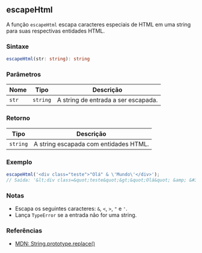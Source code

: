 ## escapeHtml

A função `escapeHtml` escapa caracteres especiais de HTML em uma string para suas respectivas entidades HTML.

### Sintaxe
```typescript
escapeHtml(str: string): string
```

### Parâmetros
| Nome   | Tipo     | Descrição                           |
|--------|----------|-------------------------------------|
| `str`  | `string` | A string de entrada a ser escapada. |

### Retorno
| Tipo     | Descrição                                   |
|----------|---------------------------------------------|
| `string` | A string escapada com entidades HTML.        |

### Exemplo
```typescript
escapeHtml('<div class="teste">"Olá" & \'Mundo\'</div>');
// Saída: '&lt;div class=&quot;teste&quot;&gt;&quot;Olá&quot; &amp; &#39;Mundo&#39;&lt;/div&gt;'
```

### Notas
- Escapa os seguintes caracteres: `&`, `<`, `>`, `"` e `'`.
- Lança `TypeError` se a entrada não for uma string.

### Referências
- [MDN: String.prototype.replace()](https://developer.mozilla.org/pt-BR/docs/Web/JavaScript/Reference/Global_Objects/String/replace)